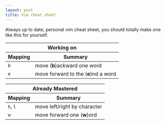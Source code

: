 ```yaml
---
layout: post
title: Vim cheat sheet
---
```

Always up to date, personal vim cheat sheet, you should totally make one like this for yourself.

<table>
  <thead>
    <tr>
      <th class='tablename' colspan='2'>Working on</th>
    </tr>
    <tr>
      <th>Mapping</th>
      <th>Summary</th>
    </tr>
  </thead>
  <tbody>
    <tr>
      <td><code>b</code></td>
      <td>move (<strong>b</strong>)ackward one word</td>
    </tr>
    <tr>
      <td><code>e</code></td>
      <td>move forward to the (<strong>e</strong>)nd a word</td>
    </tr>
  </tbody>
</table>

<table>
  <thead>
    <tr>
      <th class='tablename' colspan='2'>Already Mastered</th>
    </tr>
    <tr>
      <th>Mapping</th>
      <th>Summary</th>
    </tr>
  </thead>
  <tbody>
    <tr>
      <td><code>h</code>, <code>l</code></td>
      <td>move left/right by character</td>
    </tr>
    <tr>
      <td><code>w</code></td>
      <td>move forward one (<strong>w</strong>)ord</td>
    </tr>
  </tbody>
</table>
